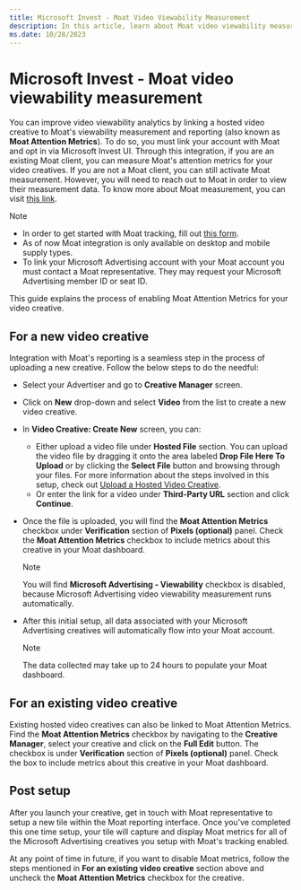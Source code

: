 ```yaml
---
title: Microsoft Invest - Moat Video Viewability Measurement
description: In this article, learn about Moat video viewability measurement and ways to improve it by linking a hosted video creative.
ms.date: 10/28/2023
---
```


# Microsoft Invest - Moat video viewability measurement

You can improve video viewability analytics by linking a hosted video creative to Moat's viewability measurement and reporting (also known as **Moat Attention Metrics**). To do so, you must link your account with Moat and opt in via Microsoft Invest UI. Through
this integration, if you are an existing Moat client, you can measure Moat's attention metrics for your video creatives. If you are not a Moat client, you can still activate Moat measurement. However, you will need to reach out to Moat in order to view their measurement data. To know more about Moat measurement, you can visit [this link](https://www.oracle.com/cx/advertising/measurement/).

> [!NOTE]
>
> - In order to get started with Moat tracking, fill out [this form](https://moat.com/account/signup).
> - As of now Moat integration is only available on desktop and mobile supply types.
> - To link your Microsoft Advertising account with your Moat account you must contact a Moat representative. They may request your Microsoft Advertising member ID or seat ID.

This guide explains the process of enabling Moat Attention Metrics for your video creative.

## For a new video creative

Integration with Moat's reporting is a seamless step in the process of uploading a new creative. Follow the below steps to do the needful:

- Select your Advertiser and go to **Creative Manager** screen.
- Click on **New** drop-down and select **Video** from the list to create a new video creative.
- In **Video Creative: Create New** screen, you can:
  - Either upload a video file under **Hosted File** section. You can upload the video file by dragging it onto the area labeled **Drop File Here To Upload** or by clicking the **Select File** button and browsing through your files. For more information about the steps involved in this setup, check out [Upload a Hosted Video Creative](upload-a-hosted-video-creative.md).
  - Or enter the link for a video under **Third-Party URL** section and click **Continue**.
- Once the file is uploaded, you will find the **Moat Attention Metrics** checkbox under **Verification** section of **Pixels (optional)** panel. Check the **Moat Attention Metrics** checkbox to include metrics about this creative in your Moat dashboard.
  
  > [!NOTE]
  > You will find **Microsoft Advertising - Viewability** checkbox is disabled, because Microsoft Advertising video viewability measurement runs automatically.

- After this initial setup, all data associated with your Microsoft Advertising creatives will automatically flow into your Moat account.
  
  > [!NOTE]
  > The data collected may take up to 24 hours to populate your Moat dashboard.

## For an existing video creative

Existing hosted video creatives can also be linked to Moat Attention Metrics. Find the **Moat Attention Metrics** checkbox by navigating to the **Creative Manager**, select your creative and click on the **Full Edit** button. The checkbox is under **Verification** section of **Pixels (optional)** panel. Check the box to include metrics about this creative in your Moat dashboard.

## Post setup

After you launch your creative, get in touch with Moat representative to setup a new tile within the Moat reporting interface. Once you've
completed this one time setup, your tile will capture and display Moat metrics for all of the Microsoft Advertising creatives you setup with Moat's tracking enabled.

At any point of time in future, if you want to disable Moat metrics, follow the steps mentioned in **For an existing video creative** section above and uncheck the **Moat Attention Metrics** checkbox for the creative.
